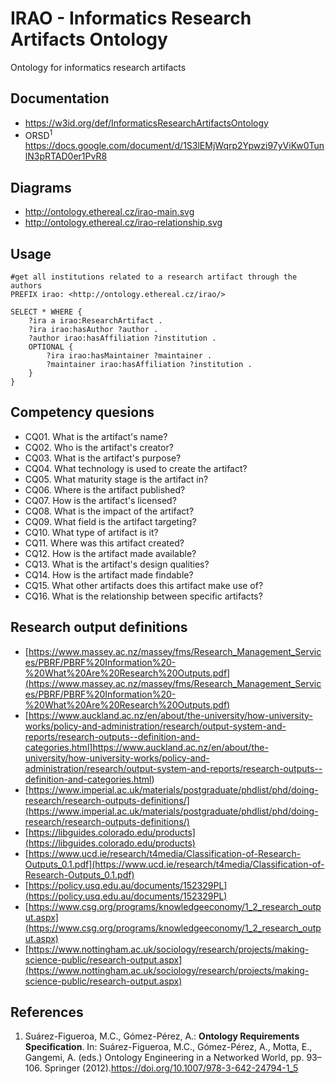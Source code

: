 # IRAO - Informatics Research Artifacts Ontology
Ontology for informatics research artifacts

## Documentation
- https://w3id.org/def/InformaticsResearchArtifactsOntology
- ORSD<sup>1</sup> https://docs.google.com/document/d/1S3lEMjWqrp2Ypwzi97yViKw0TunlN3pRTAD0er1PvR8

## Diagrams
- http://ontology.ethereal.cz/irao-main.svg 
- http://ontology.ethereal.cz/irao-relationship.svg 

## Usage
```sparql
#get all institutions related to a research artifact through the authors
PREFIX irao: <http://ontology.ethereal.cz/irao/>

SELECT * WHERE {
    ?ira a irao:ResearchArtifact .
    ?ira irao:hasAuthor ?author .
    ?author irao:hasAffiliation ?institution .
    OPTIONAL {
        ?ira irao:hasMaintainer ?maintainer .
        ?maintainer irao:hasAffiliation ?institution .
    }
}

```
## Competency quesions
- CQ01. What is the artifact's name?
- CQ02. Who is the artifact's creator?
- CQ03. What is the artifact's purpose?
- CQ04. What technology is used to create the artifact?
- CQ05. What maturity stage is the artifact in?
- CQ06. Where is the artifact published?
- CQ07. How is the artifact's licensed?
- CQ08. What is the impact of the artifact?
- CQ09. What field is the artifact targeting?
- CQ10. What type of artifact is it?
- CQ11. Where was this artifact created?
- CQ12. How is the artifact made available?
- CQ13. What is the artifact's design qualities?
- CQ14. How is the artifact made findable?
- CQ15. What other artifacts does this artifact make use of?
- CQ16. What is the relationship between specific artifacts?

## Research output definitions
- [https://www.massey.ac.nz/massey/fms/Research_Management_Services/PBRF/PBRF%20Information%20-%20What%20Are%20Research%20Outputs.pdf](https://www.massey.ac.nz/massey/fms/Research_Management_Services/PBRF/PBRF%20Information%20-%20What%20Are%20Research%20Outputs.pdf)
- [https://www.auckland.ac.nz/en/about/the-university/how-university-works/policy-and-administration/research/output-system-and-reports/research-outputs--definition-and-categories.html]https://www.auckland.ac.nz/en/about/the-university/how-university-works/policy-and-administration/research/output-system-and-reports/research-outputs--definition-and-categories.html)
- [https://www.imperial.ac.uk/materials/postgraduate/phdlist/phd/doing-research/research-outputs-definitions/](https://www.imperial.ac.uk/materials/postgraduate/phdlist/phd/doing-research/research-outputs-definitions/)
- [https://libguides.colorado.edu/products](https://libguides.colorado.edu/products)
- [https://www.ucd.ie/research/t4media/Classification-of-Research-Outputs_0.1.pdf](https://www.ucd.ie/research/t4media/Classification-of-Research-Outputs_0.1.pdf)
- [https://policy.usq.edu.au/documents/152329PL](https://policy.usq.edu.au/documents/152329PL)
- [https://www.csg.org/programs/knowledgeeconomy/1_2_research_output.aspx](https://www.csg.org/programs/knowledgeeconomy/1_2_research_output.aspx)
- [https://www.nottingham.ac.uk/sociology/research/projects/making-science-public/research-output.aspx](https://www.nottingham.ac.uk/sociology/research/projects/making-science-public/research-output.aspx)

## References
1. Suárez-Figueroa, M.C., Gómez-Pérez, A.: **Ontology Requirements Specification**. In: Suárez-Figueroa, M.C., Gómez-Pérez, A., Motta, E., Gangemi, A. (eds.) Ontology Engineering in a Networked World, pp. 93–106. Springer (2012).https://doi.org/10.1007/978-3-642-24794-1_5
